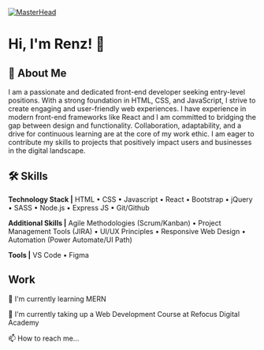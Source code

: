 [![MasterHead](https://freefrontend.com/assets/img/css-loaders/loading-animation.gif)](https://renzcarloglorioso.io)

# Hi, I'm Renz! 👋

## 🚀 About Me

I am a passionate and dedicated front-end developer seeking entry-level positions. With a strong foundation in HTML, CSS, and JavaScript, I strive to create engaging and user-friendly web experiences. I have experience in modern front-end frameworks like React and I am committed to bridging the gap between design and functionality. Collaboration, adaptability, and a drive for continuous learning are at the core of my work ethic. I am eager to contribute my skills to projects that positively impact users and businesses in the digital landscape.

## 🛠 Skills

**Technology Stack |** HTML • CSS • Javascript • React • Bootstrap • jQuery • SASS • Node.js • Express JS • Git/Github

**Additional Skills |** Agile Methodologies (Scrum/Kanban) • Project Management Tools (JIRA) • UI/UX Principles • Responsive Web Design • Automation (Power Automate/UI Path)

**Tools |** VS Code • Figma

## Work

🧠 I'm currently learning MERN

📕 I'm currently taking up a Web Development Course at Refocus Digital Academy

📫 How to reach me...
